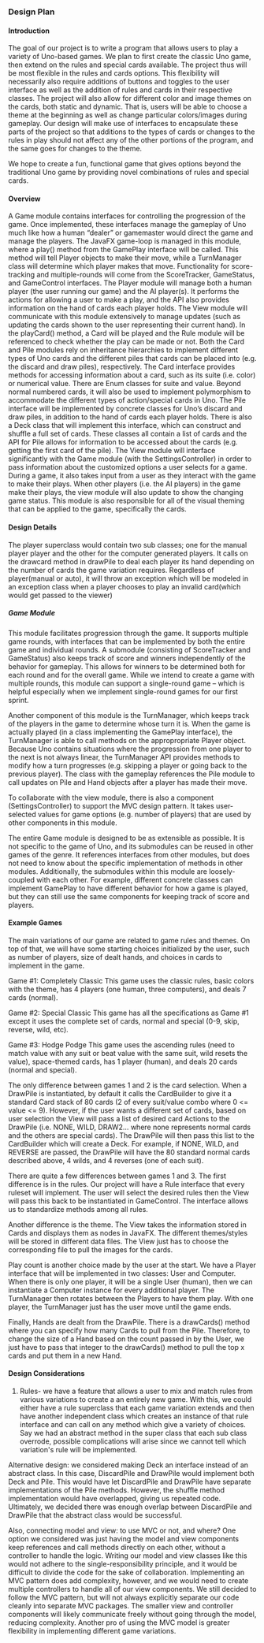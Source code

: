 ### Design Plan

#### Introduction

The goal of our project is to write a program that allows users to play a variety of Uno-based games. We plan to first create the classic Uno game, then extend on the rules and special cards available. The project thus will be most flexible in the rules and cards options. This flexibility will necessarily also require additions of buttons and toggles to the user interface as well as the addition of rules and cards in their respective classes. The project will also allow for different color and image themes on the cards, both static and dynamic. That is, users will be able to choose a theme at the beginning as well as change particular colors/images during gameplay. Our design will make use of interfaces to encapsulate these parts of the project so that additions to the types of cards or changes to the rules in play should not affect any of the other portions of the program, and the same goes for changes to the theme.

We hope to create a fun, functional game that gives options beyond the traditional Uno game by providing novel combinations of rules and special cards.

#### Overview
A Game module contains interfaces for controlling the progression of the game. Once implemented, these interfaces manage the gameplay of Uno much like how a human “dealer” or gamemaster would direct the game and manage the players. The JavaFX game-loop is managed in this module, where a play() method from the GamePlay interface will be called. This method will tell Player objects to make their move, while a TurnManager class will determine which player makes that move. Functionality for score-tracking and multiple-rounds will come from the ScoreTracker, GameStatus, and GameControl interfaces. 
The Player module will manage both a human player (the user running our game) and the AI player(s). It performs the actions for allowing a user to make a play, and the API also provides information on the hand of cards each player holds. The View module will communicate with this module extensively to manage updates (such as updating the cards shown to the user representing their current hand). In the playCard() method, a Card will be played and the Rule module will be referenced to check whether the play can be made or not.
Both the Card and Pile modules rely on inheritance hierarchies to implement different types of Uno cards and the different piles that cards can be placed into (e.g. the discard and draw piles), respectively. The Card interface provides methods for accessing information about a card, such as its suite (i.e. color) or numerical value. There are Enum classes for suite and value. Beyond normal numbered cards, it will also be used to implement polymorphism to accommodate the different types of action/special cards in Uno. The Pile interface will be implemented by concrete classes for Uno’s discard and draw piles, in addition to the hand of cards each player holds.  There is also a Deck class that will implement this interface, which can construct and shuffle a full set of cards. These classes all contain a list of cards and the API for Pile allows for information to be accessed about the cards (e.g. getting the first card of the pile). 
The View module will interface significantly with the Game module (with the SettingsController) in order to pass information about the customized options a user selects for a game. During a game, it also takes input from a user as they interact with the game to make their plays. When other players (i.e. the AI players) in the game make their plays, the view module will also update to show the changing game status. This module is also responsible for all of the visual theming that can be applied to the game, specifically the cards. 

#### Design Details
The player superclass would contain two sub classes; one for the manual player player and the other for the computer generated players.
It calls on the drawcard method in drawPile to deal each player its hand depending on the number of cards the game variation requires.
Regardless of player(manual or auto), it will throw an exception which will be modeled in an exception class when a player chooses to play an invalid card(which would get passed to the viewer) 


##### Game Module
This module facilitates progression through the game. It supports multiple game rounds, with interfaces that can be implemented by both the entire game and individual rounds. A submodule (consisting of ScoreTracker and GameStatus) also keeps track of score and winners independently of the behavior for gameplay. This allows for winners to be determined both for each round and for the overall game. While we intend to create a game with multiple rounds, this module can support a single-round game – which is helpful especially when we implement single-round games for our first sprint. 

Another component of this module is the TurnManager, which keeps track of the players in the game to determine whose turn it is. When the game is actually played (in a class implementing the GamePlay interface), the TurnManager is able to call methods on the appropropriate Player object. Because Uno contains situations where the progression from one player to the next is not always linear, the TurnManager API provides methods to modify how a turn progresses (e.g. skipping a player or going back to the previous player). The class with the gameplay references the Pile module to call updates on Pile and Hand objects after a player has made their move. 

To collaborate with the view module, there is also a component (SettingsController) to support the MVC design pattern. It takes user-selected values for game options (e.g. number of players) that are used by other components in this module. 

The entire Game module is designed to be as extensible as possible. It is not specific to the game of Uno, and its submodules can be reused in other games of the genre. It references interfaces from other modules, but does not need to know about the specific implementation of methods in other modules. Additionally, the submodules within this module are loosely-coupled with each other. For example, different concrete classes can implement GamePlay to have different behavior for how a game is played, but they can still use the same components for keeping track of score and players. 


#### Example Games
The main variations of our game are related to game rules and themes. On top of that, we will have some starting choices initialized by the user, such as number of players, size of dealt hands, and choices in cards to implement in the game.

Game #1: Completely Classic
This game uses the classic rules, basic colors with the theme, has 4 players (one human, three computers), and deals 7 cards (normal).

Game #2: Special Classic
This game has all the specifications as Game #1 except it uses the complete set of cards, normal and special (0-9, skip, reverse, wild, etc).

Game #3: Hodge Podge
This game uses the ascending rules (need to match value with any suit or beat value with the same suit, wild resets the value), space-themed cards, has 1 player (human), and deals 20 cards (normal and special).

The only difference between games 1 and 2 is the card selection. When a DrawPile is instantiated, by default it calls the CardBuilder to give it a standard Card stack of 80 cards (2 of every suit/value combo where 0 <= value <= 9). However, if the user wants a different set of cards, based on user selection the View will pass a list of desired card Actions to the DrawPile (i.e. NONE, WILD, DRAW2… where none represents normal cards and the others are special cards). The DrawPile will then pass this list to the CardBuilder which will create a Deck. For example, if NONE, WILD, and REVERSE are passed, the DrawPile will have the 80 standard normal cards described above, 4 wilds, and 4 reverses (one of each suit).

There are quite a few differences between games 1 and 3. The first difference is in the rules. Our project will have a Rule interface that every ruleset will implement. The user will select the desired rules then the View will pass this back to be instantiated in GameControl. The interface allows us to standardize methods among all rules.

Another difference is the theme. The View takes the information stored in Cards and displays them as nodes in JavaFX. The different themes/styles will be stored in different data files. The View just has to choose the corresponding file to pull the images for the cards.

Play count is another choice made by the user at the start. We have a Player interface that will be implemented in two classes: User and Computer. When there is only one player, it will be a single User (human), then we can instantiate a Computer instance for every additional player. The TurnManager then rotates between the Players to have them play. With one player, the TurnManager just has the user move until the game ends.

Finally, Hands are dealt from the DrawPile. There is a drawCards() method where you can specify how many Cards to pull from the Pile. Therefore, to change the size of a Hand based on the count passed in by the User, we just have to pass that integer to the drawCards() method to pull the top x cards and put them in a new Hand.

#### Design Considerations
1. Rules- we have a feature that allows a user to mix and match rules from various variations to create a an
entirely new game. With this, we could either have a rule superclass that each game variation extends and then have another independent class which creates an instance of that  rule interface and can 
call on any method which give a variety of choices. Say we had an abstract method in the super class that each sub class overrode, possible complications will arise 
since we cannot tell which variation's rule will be implemented.


Alternative design: we considered making Deck an interface instead of an abstract class. In this case, DiscardPile and DrawPile would implement both Deck and Pile. This would have let DiscardPile
 and DrawPile have separate implementations of the Pile methods. However, the shuffle method implementation would have overlapped, giving us repeated code.
  Ultimately, we decided there was enough overlap between DiscardPile and DrawPile that the abstract class would be successful.

Also, connecting model and view: to use MVC or not, and where? One option we considered was just having the model and view components keep references and call methods directly on each other, without a controller to handle the logic. Writing our model and view classes like this would not adhere to the single-responsibility principle, and it would be difficult to divide the code for the sake of collaboration. Implementing an MVC pattern does add complexity, however, and we would need to create multiple controllers to handle all of our view components. We still decided to follow the MVC pattern, but will not always explicitly separate our code cleanly into separate MVC packages. The smaller view and controller components will likely communicate freely without going through the model, reducing complexity. Another pro of using the MVC model is greater flexibility in implementing different game variations. 





